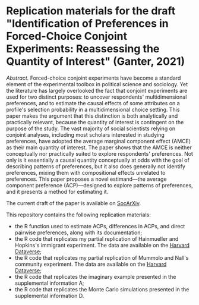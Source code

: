 # Replication materials for the draft "Identification of Preferences in Forced-Choice Conjoint Experiments: Reassessing the Quantity of Interest" (Ganter, 2021)

*Abstract.* Forced-choice conjoint experiments have become a standard element of the experimental toolbox in political science and sociology. Yet the literature has largely overlooked the fact that conjoint experiments are used for two distinct purposes: to uncover respondents' multidimensional preferences, and to estimate the causal effects of some attributes on a profile's selection probability in a multidimensional choice setting. This paper makes the argument that this distinction is both analytically and practically relevant, because the quantity of interest is contingent on the purpose of the study. The vast majority of social scientists relying on conjoint analyses, including most scholars interested in studying preferences, have adopted the average marginal component effect (AMCE) as their main quantity of interest. The paper shows that the AMCE is neither conceptually nor practically suited to explore respondents' preferences. Not only is it essentially a causal quantity conceptually at odds with the goal of describing patterns of preferences, but it also does generally not identify preferences, mixing them with compositional effects unrelated to preferences. This paper proposes a novel estimand&mdash;the average component preference (ACP)&mdash;designed to explore patterns of preferences, and it presents a method for estimating it.

The current draft of the paper is available on [SocArXiv](https://osf.io/preprints/socarxiv/e638u/).

This repository contains the following replication materials:
* the R function used to estimate ACPs, differences in ACPs, and direct pairwise preferences, along with its documentation;
* the R code that replicates my partial replication of Hainmueller and Hopkins's immigrant experiment. The data are available on the [Harvard Dataverse](https://dataverse.harvard.edu/dataset.xhtml?persistentId=doi:10.7910/DVN/THJYQR);
* the R code that replicates my partial replication of Mummolo and Nall's community experiment. The data are available on the [Harvard Dataverse](https://dataverse.harvard.edu/dataset.xhtml?persistentId=doi:10.7910/DVN/EDGRDC);
* the R code that replicates the imaginary example presented in the supplemental information A;
* the R code that replicates the Monte Carlo simulations presented in the supplemental information D.

